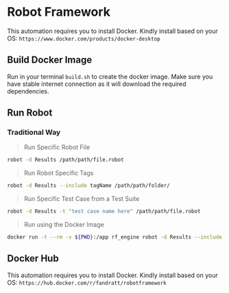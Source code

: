 # Robot Framework

This automation requires you to install Docker. Kindly install based on your OS:
`https://www.docker.com/products/docker-desktop`

## Build Docker Image

Run in your terminal `build.sh` to create the docker image. Make sure you have stable internet connection as it will download the required dependencies.

## Run Robot

### Traditional Way

> Run Specific Robot File

```sh
robot -d Results /path/path/file.robot
```

> Run Robot Specific Tags

```sh
robot -d Results --include tagName /path/path/folder/
```

> Run Specific Test Case from a Test Suite

```sh
robot -d Results -t "test case name here" /path/path/file.robot
```

> Run using the Docker Image

```sh
docker run -t --rm -v ${PWD}:/app rf_engine robot -d Results --include this --exclude disableORdisabled --variable some_var:$some_value /app/TESTS
```

## Docker Hub

This automation requires you to install Docker. Kindly install based on your OS:
`https://hub.docker.com/r/fandratt/robotframework`